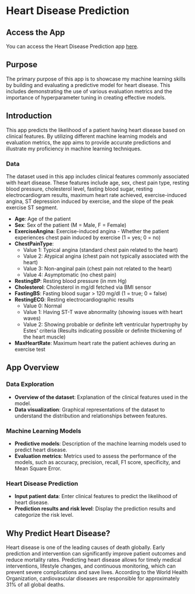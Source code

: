 # Heart Disease Prediction

## Access the App

You can access the Heart Disease Prediction app [here](https://heart-disease-ml-analytics.streamlit.app/).

## Purpose

The primary purpose of this app is to showcase my machine learning skills by building and evaluating a predictive model for heart disease. This includes demonstrating the use of various evaluation metrics and the importance of hyperparameter tuning in creating effective models.

## Introduction

This app predicts the likelihood of a patient having heart disease based on clinical features. By utilizing different machine learning models and evaluation metrics, the app aims to provide accurate predictions and illustrate my proficiency in machine learning techniques.

### Data

The dataset used in this app includes clinical features commonly associated with heart disease. These features include age, sex, chest pain type, resting blood pressure, cholesterol level, fasting blood sugar, resting electrocardiogram results, maximum heart rate achieved, exercise-induced angina, ST depression induced by exercise, and the slope of the peak exercise ST segment. 
- **Age**: Age of the patient
- **Sex**: Sex of the patient (M = Male, F = Female)
- **ExerciseAngina**: Exercise-induced angina - Whether the patient experiences chest pain induced by exercise (1 = yes; 0 = no)
- **ChestPainType**:
    - Value 1: Typical angina (standard chest pain related to the heart)
    - Value 2: Atypical angina (chest pain not typically associated with the heart)
    - Value 3: Non-anginal pain (chest pain not related to the heart)
    - Value 4: Asymptomatic (no chest pain)
- **RestingBP**: Resting blood pressure (in mm Hg)
- **Cholesterol**: Cholesterol in mg/dl fetched via BMI sensor
- **FastingBS**: Fasting blood sugar > 120 mg/dl (1 = true; 0 = false)
- **RestingECG**: Resting electrocardiographic results
    - Value 0: Normal
    - Value 1: Having ST-T wave abnormality (showing issues with heart waves)
    - Value 2: Showing probable or definite left ventricular hypertrophy by Estes' criteria (Results indicating possible or definite thickening of the heart muscle)
- **MaxHeartRate**: Maximum heart rate the patient achieves during an exercise test

## App Overview

### Data Exploration
- **Overview of the dataset**: Explanation of the clinical features used in the model.
- **Data visualization**: Graphical representations of the dataset to understand the distribution and relationships between features.

### Machine Learning Models
- **Predictive models**: Description of the machine learning models used to predict heart disease.
- **Evaluation metrics**: Metrics used to assess the performance of the models, such as accuracy, precision, recall, F1 score, specificity, and Mean Square Error.

### Heart Disease Prediction
- **Input patient data**: Enter clinical features to predict the likelihood of heart disease.
- **Prediction results and risk level**: Display the prediction results and categorize the risk level.

## Why Predict Heart Disease?

Heart disease is one of the leading causes of death globally. Early prediction and intervention can significantly improve patient outcomes and reduce mortality rates. Predicting heart disease allows for timely medical interventions, lifestyle changes, and continuous monitoring, which can prevent severe complications and save lives. According to the World Health Organization, cardiovascular diseases are responsible for approximately 31% of all global deaths.

